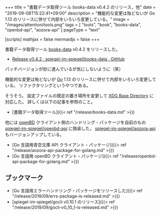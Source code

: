 +++
title = "書籍データ取得ツール books-data v0.4.2 のリリース，他"
date =  "2019-09-08T15:22:41+09:00"
description = "機能的な変更は殆どないが Go 1.13 のリリースに併せて内部をいろいろ変更している。"
image = "/images/attention/tools.png"
tags = [ "tools", "book", "books-data", "openbd-api", "aozora-api" ]
pageType = "text"

[scripts]
  mathjax = false
  mermaidjs = false
+++

書籍データ取得ツール [books-data] v0.4.2 をリリースした。

- [Release v0.4.2 · spiegel-im-spiegel/books-data · GitHub](https://github.com/spiegel-im-spiegel/books-data/releases/tag/v0.4.2)

パッチバージョンが妙に進んでいるが気にしないように（笑）

機能的な変更は殆どないが [Go] 1.13 のリリースに併せて内部をいろいろ変更している。
リファクタリングというやつである。

そうそう。
設定ファイルの既定の置き場所を変更して [XDG Base Directory] に対応した。
詳しくは以下の記事を参照のこと。

- [書籍データ取得ツール]({{< ref "/release/books-data.md" >}})

他には [openBD] クライアント側のハンドリング・パッケージを自前のもの  [spiegel-im-spiegel/openbd-api]  に換装した。
[spiegel-im-spiegel/aozora-api] もバージョンアップしている。

- [Go 言語用青空文庫 API クライアント・パッケージ]({{< ref "/release/aozora-api-package-for-golang.md" >}})
- [Go 言語用 openBD クライアント・パッケージ]({{< ref "/release/openbd-api-package-for-golang.md" >}})

## ブックマーク

- [Go 言語用エラーハンドリング・パッケージをリリースした]({{< ref "/release/2019/09/errs-package-is-released.md" >}})
- [spiegel-im-spiegel/gocli v0.10.1 のリリース]({{< ref "/release/2019/09/gocli-v0_10_1-is-released.md" >}})

[books-data]: https://github.com/spiegel-im-spiegel/books-data "spiegel-im-spiegel/books-data: Search for Books Data"
[Go]: https://golang.org/ "The Go Programming Language"
[XDG Base Directory]: https://standards.freedesktop.org/basedir-spec/latest/ "XDG Base Directory Specification"
[openBD]: https://openbd.jp/ "openBD | 書誌情報・書影を自由に"
[spiegel-im-spiegel/aozora-api]: https://github.com/spiegel-im-spiegel/aozora-api "spiegel-im-spiegel/aozora-api: APIs for Aozora-bunko RESTful Service by Golang"
[spiegel-im-spiegel/openbd-api]: https://github.com/spiegel-im-spiegel/openbd-api "spiegel-im-spiegel/openbd-api: APIs for openBD by Golang"
